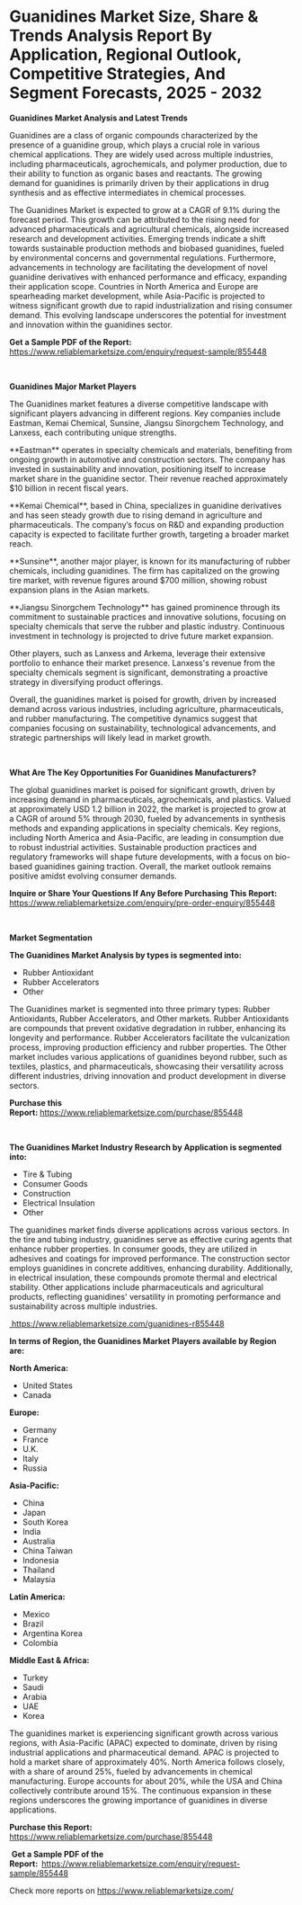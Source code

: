 <p><h1>Guanidines Market Size, Share & Trends Analysis Report By Application, Regional Outlook, Competitive Strategies, And Segment Forecasts, 2025 - 2032</h1></p><p><strong>Guanidines Market Analysis and Latest Trends</strong></p>
<p><p>Guanidines are a class of organic compounds characterized by the presence of a guanidine group, which plays a crucial role in various chemical applications. They are widely used across multiple industries, including pharmaceuticals, agrochemicals, and polymer production, due to their ability to function as organic bases and reactants. The growing demand for guanidines is primarily driven by their applications in drug synthesis and as effective intermediates in chemical processes.</p><p>The Guanidines Market is expected to grow at a CAGR of 9.1% during the forecast period. This growth can be attributed to the rising need for advanced pharmaceuticals and agricultural chemicals, alongside increased research and development activities. Emerging trends indicate a shift towards sustainable production methods and biobased guanidines, fueled by environmental concerns and governmental regulations. Furthermore, advancements in technology are facilitating the development of novel guanidine derivatives with enhanced performance and efficacy, expanding their application scope. Countries in North America and Europe are spearheading market development, while Asia-Pacific is projected to witness significant growth due to rapid industrialization and rising consumer demand. This evolving landscape underscores the potential for investment and innovation within the guanidines sector.</p></p>
<p><strong>Get a Sample PDF of the Report:&nbsp;</strong> <a href="https://www.reliablemarketsize.com/enquiry/request-sample/855448?utm_campaign=2145&utm_medium=2&utm_source=Github&utm_content=ia&utm_term=30012025&utm_id=guanidines">https://www.reliablemarketsize.com/enquiry/request-sample/855448</a></p>
<p>&nbsp;</p>
<p><strong>Guanidines Major Market Players</strong></p>
<p><p>The Guanidines market features a diverse competitive landscape with significant players advancing in different regions. Key companies include Eastman, Kemai Chemical, Sunsine, Jiangsu Sinorgchem Technology, and Lanxess, each contributing unique strengths.</p><p>**Eastman** operates in specialty chemicals and materials, benefiting from ongoing growth in automotive and construction sectors. The company has invested in sustainability and innovation, positioning itself to increase market share in the guanidine sector. Their revenue reached approximately $10 billion in recent fiscal years.</p><p>**Kemai Chemical**, based in China, specializes in guanidine derivatives and has seen steady growth due to rising demand in agriculture and pharmaceuticals. The company’s focus on R&D and expanding production capacity is expected to facilitate further growth, targeting a broader market reach.</p><p>**Sunsine**, another major player, is known for its manufacturing of rubber chemicals, including guanidines. The firm has capitalized on the growing tire market, with revenue figures around $700 million, showing robust expansion plans in the Asian markets.</p><p>**Jiangsu Sinorgchem Technology** has gained prominence through its commitment to sustainable practices and innovative solutions, focusing on specialty chemicals that serve the rubber and plastic industry. Continuous investment in technology is projected to drive future market expansion.</p><p>Other players, such as Lanxess and Arkema, leverage their extensive portfolio to enhance their market presence. Lanxess's revenue from the specialty chemicals segment is significant, demonstrating a proactive strategy in diversifying product offerings.</p><p>Overall, the guanidines market is poised for growth, driven by increased demand across various industries, including agriculture, pharmaceuticals, and rubber manufacturing. The competitive dynamics suggest that companies focusing on sustainability, technological advancements, and strategic partnerships will likely lead in market growth.</p></p>
<p>&nbsp;</p>
<p><strong>What Are The Key Opportunities For Guanidines Manufacturers?</strong></p>
<p><p>The global guanidines market is poised for significant growth, driven by increasing demand in pharmaceuticals, agrochemicals, and plastics. Valued at approximately USD 1.2 billion in 2022, the market is projected to grow at a CAGR of around 5% through 2030, fueled by advancements in synthesis methods and expanding applications in specialty chemicals. Key regions, including North America and Asia-Pacific, are leading in consumption due to robust industrial activities. Sustainable production practices and regulatory frameworks will shape future developments, with a focus on bio-based guanidines gaining traction. Overall, the market outlook remains positive amidst evolving consumer demands.</p></p>
<p><strong>Inquire or Share Your Questions If Any Before Purchasing This Report:</strong> <a href="https://www.reliablemarketsize.com/enquiry/pre-order-enquiry/855448?utm_campaign=2145&utm_medium=2&utm_source=Github&utm_content=ia&utm_term=30012025&utm_id=guanidines">https://www.reliablemarketsize.com/enquiry/pre-order-enquiry/855448</a></p>
<p>&nbsp;</p>
<p><strong>Market Segmentation</strong></p>
<p><strong>The Guanidines Market Analysis by types is segmented into:</strong></p>
<p><ul><li>Rubber Antioxidant</li><li>Rubber Accelerators</li><li>Other</li></ul></p>
<p><p>The Guanidines market is segmented into three primary types: Rubber Antioxidants, Rubber Accelerators, and Other markets. Rubber Antioxidants are compounds that prevent oxidative degradation in rubber, enhancing its longevity and performance. Rubber Accelerators facilitate the vulcanization process, improving production efficiency and rubber properties. The Other market includes various applications of guanidines beyond rubber, such as textiles, plastics, and pharmaceuticals, showcasing their versatility across different industries, driving innovation and product development in diverse sectors.</p></p>
<p><strong>Purchase this Report:&nbsp;</strong><a href="https://www.reliablemarketsize.com/purchase/855448?utm_campaign=2145&utm_medium=2&utm_source=Github&utm_content=ia&utm_term=30012025&utm_id=guanidines">https://www.reliablemarketsize.com/purchase/855448</a></p>
<p>&nbsp;</p>
<p><strong>The Guanidines Market Industry Research by Application is segmented into:</strong></p>
<p><ul><li>Tire & Tubing</li><li>Consumer Goods</li><li>Construction</li><li>Electrical Insulation</li><li>Other</li></ul></p>
<p><p>The guanidines market finds diverse applications across various sectors. In the tire and tubing industry, guanidines serve as effective curing agents that enhance rubber properties. In consumer goods, they are utilized in adhesives and coatings for improved performance. The construction sector employs guanidines in concrete additives, enhancing durability. Additionally, in electrical insulation, these compounds promote thermal and electrical stability. Other applications include pharmaceuticals and agricultural products, reflecting guanidines' versatility in promoting performance and sustainability across multiple industries.</p></p>
<p><a href="https://www.reliablemarketsize.com/guanidines-r855448?utm_campaign=2145&utm_medium=2&utm_source=Github&utm_content=ia&utm_term=30012025&utm_id=guanidines">&nbsp;https://www.reliablemarketsize.com/guanidines-r855448</a></p>
<p><strong>In terms of Region, the Guanidines Market Players available by Region are:</strong></p>
<p>
    <p> <strong> North America: </strong>
        <ul>
            <li>United States</li>
            <li>Canada</li>
        </ul>
        </p> 
    <p> <strong> Europe: </strong>
        <ul>
            <li>Germany</li>
            <li>France</li>
            <li>U.K.</li>
            <li>Italy</li>
            <li>Russia</li>
        </ul>
        </p> 
    <p> <strong> Asia-Pacific: </strong>
        <ul>
            <li>China</li>
            <li>Japan</li>
            <li>South Korea</li>
            <li>India</li>
            <li>Australia</li>
            <li>China Taiwan</li>
            <li>Indonesia</li>
            <li>Thailand</li>
            <li>Malaysia</li>
        </ul>
        </p> 
    <p> <strong> Latin America: </strong>
        <ul>
            <li>Mexico</li>
            <li>Brazil</li>
            <li>Argentina Korea</li>
            <li>Colombia</li>
        </ul>
        </p> 
    <p> <strong> Middle East & Africa: </strong>
        <ul>
            <li>Turkey</li>
            <li>Saudi</li>
            <li>Arabia</li>
            <li>UAE</li>
            <li>Korea</li>
        </ul>
    </p>
    </p>
<p><p>The guanidines market is experiencing significant growth across various regions, with Asia-Pacific (APAC) expected to dominate, driven by rising industrial applications and pharmaceutical demand. APAC is projected to hold a market share of approximately 40%. North America follows closely, with a share of around 25%, fueled by advancements in chemical manufacturing. Europe accounts for about 20%, while the USA and China collectively contribute around 15%. The continuous expansion in these regions underscores the growing importance of guanidines in diverse applications.</p></p>
<p><strong>Purchase this Report: </strong><a href="https://www.reliablemarketsize.com/purchase/855448?utm_campaign=2145&utm_medium=2&utm_source=Github&utm_content=ia&utm_term=30012025&utm_id=guanidines">https://www.reliablemarketsize.com/purchase/855448</a></p>
<p>&nbsp;<strong>Get a Sample PDF of the Report:&nbsp;&nbsp;</strong><a href="https://www.reliablemarketsize.com/enquiry/request-sample/855448?utm_campaign=2145&utm_medium=2&utm_source=Github&utm_content=ia&utm_term=30012025&utm_id=guanidines">https://www.reliablemarketsize.com/enquiry/request-sample/855448</a></p>
<p><strong></strong></p>
<p>Check more reports on <a href="https://www.reliablemarketsize.com/?utm_campaign=2145&utm_medium=2&utm_source=Github&utm_content=ia&utm_term=30012025&utm_id=guanidines">https://www.reliablemarketsize.com/</a></p>